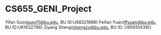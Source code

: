 # CS655_GENI_Project

Yifan Guo(guoyf1@bu.edu, BU ID:U68321686)
Feifan Yuan(ffyuan@bu.edu, BU ID:U61632796)
Ziyang Sheng(shengzy@bu.edu, BU ID: U95910439)}
